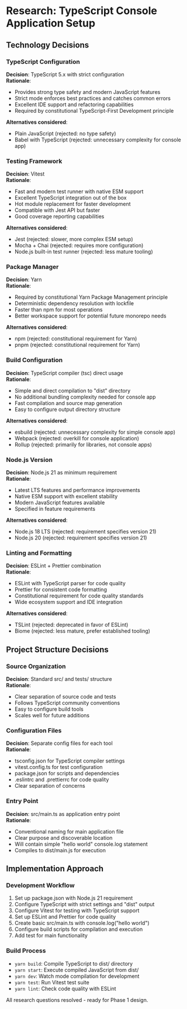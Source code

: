 # Research: TypeScript Console Application Setup

## Technology Decisions

### TypeScript Configuration

**Decision**: TypeScript 5.x with strict configuration  
**Rationale**:

- Provides strong type safety and modern JavaScript features
- Strict mode enforces best practices and catches common errors
- Excellent IDE support and refactoring capabilities
- Required by constitutional TypeScript-First Development principle

**Alternatives considered**:

- Plain JavaScript (rejected: no type safety)
- Babel with TypeScript (rejected: unnecessary complexity for console app)

### Testing Framework

**Decision**: Vitest  
**Rationale**:

- Fast and modern test runner with native ESM support
- Excellent TypeScript integration out of the box
- Hot module replacement for faster development
- Compatible with Jest API but faster
- Good coverage reporting capabilities

**Alternatives considered**:

- Jest (rejected: slower, more complex ESM setup)
- Mocha + Chai (rejected: requires more configuration)
- Node.js built-in test runner (rejected: less mature tooling)

### Package Manager

**Decision**: Yarn  
**Rationale**:

- Required by constitutional Yarn Package Management principle
- Deterministic dependency resolution with lockfile
- Faster than npm for most operations
- Better workspace support for potential future monorepo needs

**Alternatives considered**:

- npm (rejected: constitutional requirement for Yarn)
- pnpm (rejected: constitutional requirement for Yarn)

### Build Configuration

**Decision**: TypeScript compiler (tsc) direct usage  
**Rationale**:

- Simple and direct compilation to "dist" directory
- No additional bundling complexity needed for console app
- Fast compilation and source map generation
- Easy to configure output directory structure

**Alternatives considered**:

- esbuild (rejected: unnecessary complexity for simple console app)
- Webpack (rejected: overkill for console application)
- Rollup (rejected: primarily for libraries, not console apps)

### Node.js Version

**Decision**: Node.js 21 as minimum requirement  
**Rationale**:

- Latest LTS features and performance improvements
- Native ESM support with excellent stability
- Modern JavaScript features available
- Specified in feature requirements

**Alternatives considered**:

- Node.js 18 LTS (rejected: requirement specifies version 21)
- Node.js 20 (rejected: requirement specifies version 21)

### Linting and Formatting

**Decision**: ESLint + Prettier combination  
**Rationale**:

- ESLint with TypeScript parser for code quality
- Prettier for consistent code formatting
- Constitutional requirement for code quality standards
- Wide ecosystem support and IDE integration

**Alternatives considered**:

- TSLint (rejected: deprecated in favor of ESLint)
- Biome (rejected: less mature, prefer established tooling)

## Project Structure Decisions

### Source Organization

**Decision**: Standard src/ and tests/ structure  
**Rationale**:

- Clear separation of source code and tests
- Follows TypeScript community conventions
- Easy to configure build tools
- Scales well for future additions

### Configuration Files

**Decision**: Separate config files for each tool  
**Rationale**:

- tsconfig.json for TypeScript compiler settings
- vitest.config.ts for test configuration
- package.json for scripts and dependencies
- .eslintrc and .prettierrc for code quality
- Clear separation of concerns

### Entry Point

**Decision**: src/main.ts as application entry point  
**Rationale**:

- Conventional naming for main application file
- Clear purpose and discoverable location
- Will contain simple "hello world" console.log statement
- Compiles to dist/main.js for execution

## Implementation Approach

### Development Workflow

1. Set up package.json with Node.js 21 requirement
2. Configure TypeScript with strict settings and "dist" output
3. Configure Vitest for testing with TypeScript support
4. Set up ESLint and Prettier for code quality
5. Create basic src/main.ts with console.log("hello world")
6. Configure build scripts for compilation and execution
7. Add test for main functionality

### Build Process

- `yarn build`: Compile TypeScript to dist/ directory
- `yarn start`: Execute compiled JavaScript from dist/
- `yarn dev`: Watch mode compilation for development
- `yarn test`: Run Vitest test suite
- `yarn lint`: Check code quality with ESLint

All research questions resolved - ready for Phase 1 design.

